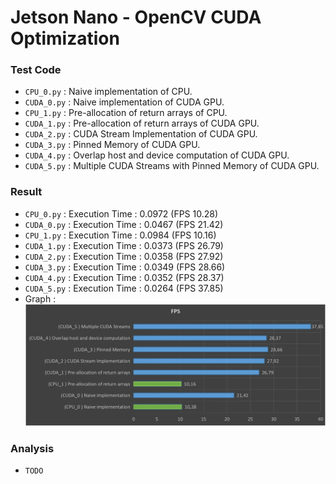 # Jetson Nano - OpenCV CUDA Optimization

### Test Code
- `CPU_0.py` : Naive implementation of CPU.
- `CUDA_0.py` : Naive implementation of CUDA GPU.
- `CPU_1.py` : Pre-allocation of return arrays of CPU.
- `CUDA_1.py` : Pre-allocation of return arrays of CUDA GPU.
- `CUDA_2.py` : CUDA Stream Implementation of CUDA GPU.
- `CUDA_3.py` : Pinned Memory of CUDA GPU.
- `CUDA_4.py` : Overlap host and device computation of CUDA GPU.
- `CUDA_5.py` : Multiple CUDA Streams with Pinned Memory of CUDA GPU.

### Result
- `CPU_0.py` : Execution Time : 0.0972 (FPS 10.28)
- `CUDA_0.py` : Execution Time : 0.0467 (FPS 21.42)
- `CPU_1.py` : Execution Time : 0.0984 (FPS 10.16)
- `CUDA_1.py` : Execution Time : 0.0373 (FPS 26.79)
- `CUDA_2.py` : Execution Time : 0.0358 (FPS 27.92)
- `CUDA_3.py` : Execution Time : 0.0349 (FPS 28.66)
- `CUDA_4.py` : Execution Time : 0.0352 (FPS 28.37)
- `CUDA_5.py` : Execution Time : 0.0264 (FPS 37.85)
- Graph :<br>
![](result.png)

### Analysis
- `TODO`